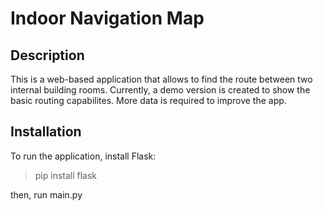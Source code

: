 Indoor Navigation Map
=============
Description
--------
This is a web-based application that allows to find the route between two internal building rooms.
Currently, a demo version is created to show the basic routing capabilites. More data is required to improve the app.

Installation
--------
To run the application, install Flask:
> pip install flask
> 
then, run main.py
